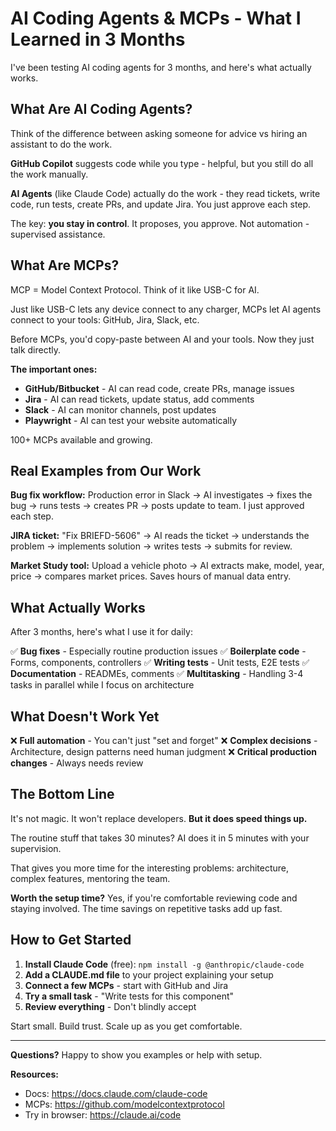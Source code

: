 # AI Coding Agents & MCPs - What I Learned in 3 Months

I've been testing AI coding agents for 3 months, and here's what actually works.

## What Are AI Coding Agents?

Think of the difference between asking someone for advice vs hiring an assistant to do the work.

**GitHub Copilot** suggests code while you type - helpful, but you still do all the work manually.

**AI Agents** (like Claude Code) actually do the work - they read tickets, write code, run tests, create PRs, and update Jira. You just approve each step.

The key: **you stay in control**. It proposes, you approve. Not automation - supervised assistance.

## What Are MCPs?

MCP = Model Context Protocol. Think of it like USB-C for AI.

Just like USB-C lets any device connect to any charger, MCPs let AI agents connect to your tools: GitHub, Jira, Slack, etc.

Before MCPs, you'd copy-paste between AI and your tools. Now they just talk directly.

**The important ones:**
- **GitHub/Bitbucket** - AI can read code, create PRs, manage issues
- **Jira** - AI can read tickets, update status, add comments
- **Slack** - AI can monitor channels, post updates
- **Playwright** - AI can test your website automatically

100+ MCPs available and growing.

## Real Examples from Our Work

**Bug fix workflow:** Production error in Slack → AI investigates → fixes the bug → runs tests → creates PR → posts update to team. I just approved each step.

**JIRA ticket:** "Fix BRIEFD-5606" → AI reads the ticket → understands the problem → implements solution → writes tests → submits for review.

**Market Study tool:** Upload a vehicle photo → AI extracts make, model, year, price → compares market prices. Saves hours of manual data entry.

## What Actually Works

After 3 months, here's what I use it for daily:

✅ **Bug fixes** - Especially routine production issues
✅ **Boilerplate code** - Forms, components, controllers
✅ **Writing tests** - Unit tests, E2E tests
✅ **Documentation** - READMEs, comments
✅ **Multitasking** - Handling 3-4 tasks in parallel while I focus on architecture

## What Doesn't Work Yet

❌ **Full automation** - You can't just "set and forget"
❌ **Complex decisions** - Architecture, design patterns need human judgment
❌ **Critical production changes** - Always needs review

## The Bottom Line

It's not magic. It won't replace developers. **But it does speed things up.**

The routine stuff that takes 30 minutes? AI does it in 5 minutes with your supervision.

That gives you more time for the interesting problems: architecture, complex features, mentoring the team.

**Worth the setup time?** Yes, if you're comfortable reviewing code and staying involved. The time savings on repetitive tasks add up fast.

## How to Get Started

1. **Install Claude Code** (free): `npm install -g @anthropic/claude-code`
2. **Add a CLAUDE.md file** to your project explaining your setup
3. **Connect a few MCPs** - start with GitHub and Jira
4. **Try a small task** - "Write tests for this component"
5. **Review everything** - Don't blindly accept

Start small. Build trust. Scale up as you get comfortable.

---

**Questions?** Happy to show you examples or help with setup.

**Resources:**
- Docs: https://docs.claude.com/claude-code
- MCPs: https://github.com/modelcontextprotocol
- Try in browser: https://claude.ai/code
